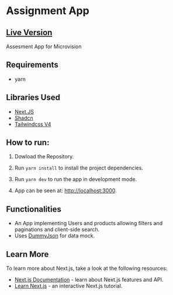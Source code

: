 # Assignment App

## [Live Version](https://assignment-app-xi.vercel.app)

Assesment App for Microvision

## Requirements

- yarn

## Libraries Used

- [Next.JS](https://nextjs.org/)
- [Shadcn](https://ui.shadcn.com/)
- [Tailwindcss V4](https://tailwindcss.com/)

## How to run:

1. Dowload the Repository.

2. Run `yarn install` to install the project dependencies.

3. Run `yarn dev` to run the app in development mode.

4. App can be seen at: [http://localhost:3000](http://localhost:3000).

## Functionalities

- An App implementing Users and products allowing filters and paginations and client-side search.
- Uses [DummyJson](https://dummyjson.com/) for data mock.

## Learn More

To learn more about Next.js, take a look at the following resources:

- [Next.js Documentation](https://nextjs.org/docs) - learn about Next.js features and API.
- [Learn Next.js](https://nextjs.org/learn) - an interactive Next.js tutorial.
